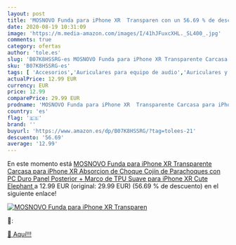 ```yaml
---
layout: post
title: 'MOSNOVO Funda para iPhone XR  Transparen con un 56.69 % de descuento'
date: 2020-08-19 10:31:09
image: 'https://m.media-amazon.com/images/I/41hJFuxcXHL._SL400_.jpg'
comments: true
category: ofertas
author: 'tole.es'
slug: 'B07K8HSSRG-es MOSNOVO Funda para iPhone XR Transparente Carcasa para...'
sku: 'B07K8HSSRG-es'
tags: [ 'Accesorios','Auriculares para equipo de audio','Auriculares y accesorios','Cables USB','Cables y accesorios','Cables y conectores','Electrónica','Informática','iphone', ]
actualPrice: 12.99 EUR
currency: EUR
price: 12.99
comparePrice: 29.99 EUR
prodname: 'MOSNOVO Funda para iPhone XR  Transparente Carcasa para iPhone XR Absorcion de Choque Cojín de Parachoques con PC Duro Panel Posterior + Marco de TPU Suave para iPhone XR  Cute Elephant '
country: 'es'
flag: '🇪🇸'
brand: ''
buyurl: 'https://www.amazon.es/dp/B07K8HSSRG/?tag=tolees-21'
descuento: '56.69'
average: '12.99'
---
```


En este momento está [MOSNOVO Funda para iPhone XR  Transparente Carcasa para iPhone XR Absorcion de Choque Cojín de Parachoques con PC Duro Panel Posterior + Marco de TPU Suave para iPhone XR  Cute Elephant ](https://www.amazon.es/dp/B07K8HSSRG/?tag=tolees-21) a 12.99 EUR (original: 29.99 EUR) (56.69 %  de descuento) en el siguiente enlace!

[![MOSNOVO Funda para iPhone XR  Transparen](https://m.media-amazon.com/images/I/41hJFuxcXHL._SL400_.jpg)](https://www.amazon.es/dp/B07K8HSSRG/?tag=tolees-21)

🔎:


[🛒 Aquí!!!](https://www.amazon.es/dp/B07K8HSSRG/?tag=tolees-21)
